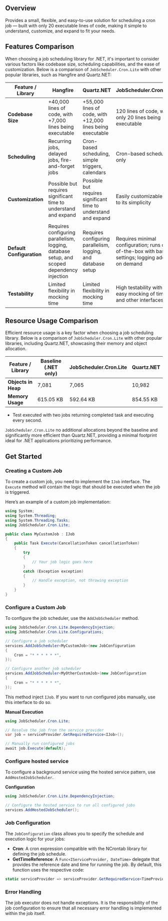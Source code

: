 ﻿## Overview

Provides a small, flexible, and easy-to-use solution for scheduling a cron job — built with only 20 executable lines of code, making it simple to understand, customize, and expand to fit your needs.

## Features Comparison

When choosing a job scheduling library for .NET, it's important to consider various factors like codebase size, scheduling capabilities, and the ease of customization. Below is a comparison of `JobScheduler.Cron.Lite` with other popular libraries, such as Hangfire and Quartz.NET:

| Feature / Library         | Hangfire                                                                                      | Quartz.NET                                                        | JobScheduler.Cron.Lite                                                                                 |
|---------------------------|-----------------------------------------------------------------------------------------------|-------------------------------------------------------------------|---------------------------------------------------------------------------------------------------|
| **Codebase Size**         | +40,000 lines of code, with +7,000 lines being executable                                     | +55,000 lines of code, with +12,000 lines being executable        | 120 lines of code, with only 20 lines being executable                                  |
| **Scheduling**            | Recurring jobs, delayed jobs, fire-and-forget jobs                                            | Cron-based scheduling, simple triggers, calendars                 | Cron-based scheduling only                                                                        |
| **Customization**         | Possible but requires significant time to understand and expand                               | Possible but requires significant time to understand and expand   | Easily customizable due to its simplicity                                                         |
| **Default Configuration** | Requires configuring parallelism, logging, database setup, and scoped dependency injection    | Requires configuring parallelism, logging, and database setup     | Requires minimal configuration; runs out-of-the-box with basic settings; logging added on demand  |
| **Testability**           | Limited flexibility in mocking time                                                           | Limited flexibility in mocking time                               | High testability with easy mocking of time and other interfaces                                   |

## Resource Usage Comparison

Efficient resource usage is a key factor when choosing a job scheduling library. Below is a comparison of `JobScheduler.Cron.Lite` with other popular libraries, including Quartz.NET, showcasing their memory and object allocation.

| Feature / Library          | Baseline (.NET only)                | JobScheduler.Cron.Lite             | Quartz.NET                        |
|----------------------------|-------------------------------------|------------------------------------|-----------------------------------|
| **Objects in Heap**        | 7,081                               | 7,065                              | 10,982                            |
| **Memory Usage**           | 615.05 KB                           | 592.64 KB                          | 854.55 KB                         |
* Test executed with two jobs returning completed task and executing every second.

`JobScheduler.Cron.Lite` no additional allocations beyond the baseline and significantly more efficient than Quartz.NET, providing a minimal footprint ideal for .NET applications prioritizing performance.

## Get Started

### Creating a Custom Job

To create a custom job, you need to implement the `IJob` interface. The `Execute` method will contain the logic that should be executed when the job is triggered.

Here’s an example of a custom job implementation:

```csharp
using System;
using System.Threading;
using System.Threading.Tasks;
using JobScheduler.Cron.Lite;

public class MyCustomJob : IJob
{
    public Task Execute(CancellationToken cancellationToken)
    {
        try
        {
            // Your job logic goes here
        } 
        catch (Exception exception) 
        {
            // Handle exception, not throwing exception
        }
    }
}
```

### Configure a Custom Job

To configure the job scheduler, use the `AddJobScheduler` method.

```csharp
using JobScheduler.Cron.Lite.DependencyInjection;
using JobScheduler.Cron.Lite.Configurations;

// Configure a job scheduler
services.AddJobScheduler<MyCustomJob>(new JobConfiguration
{
    Cron = "* * * * * *",
});

// Configure another job scheduler
services.AddJobScheduler<MyOtherCustomJob>(new JobConfiguration
{
    Cron = "* * * * * *",
});
```

This method inject `IJob`. If you want to run configured jobs manually, 
use this interface to do so.

**Manual Execution**

```csharp
using JobScheduler.Cron.Lite;

// Resolve the job from the service provider
var job = serviceProvider.GetRequiredService<IJob>();

// Manually run configured jobs
await job.Execute(default);
```

### Configure hosted service

To configure a background service using the hosted service pattern, 
use `AddHostedJobScheduler`.

**Configuration**

```csharp
using JobScheduler.Cron.Lite.DependencyInjection;

// Configure the hosted service to run all configured jobs
services.AddHostedJobScheduler();
```

### Job Configuration

The `JobConfiguration` class allows you to specify the schedule and execution logic for your jobs:

- **Cron**: A cron expression compatible with the NCrontab library for defining the job schedule.
- **GetTimeReference**: A `Func<IServiceProvider, DateTime>` delegate that provides the reference date and time for running the job. By default, this function uses the respective code:

```csharp
static serviceProvider => serviceProvider.GetRequiredService<TimeProvider>().GetUtcNow().DateTime;
```

### Error Handling

The job executor does not handle exceptions. It is the responsibility of the job configuration to ensure that all necessary error handling is implemented within the job itself.